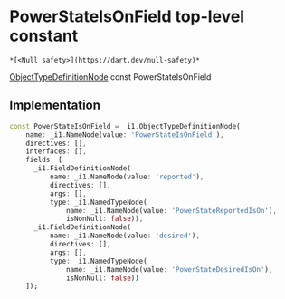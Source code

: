 


# PowerStateIsOnField top-level constant






    *[<Null safety>](https://dart.dev/null-safety)*


[ObjectTypeDefinitionNode](https://pub.dev/documentation/gql/0.13.0/ast/ObjectTypeDefinitionNode-class.html) const PowerStateIsOnField
  







## Implementation

```dart
const PowerStateIsOnField = _i1.ObjectTypeDefinitionNode(
    name: _i1.NameNode(value: 'PowerStateIsOnField'),
    directives: [],
    interfaces: [],
    fields: [
      _i1.FieldDefinitionNode(
          name: _i1.NameNode(value: 'reported'),
          directives: [],
          args: [],
          type: _i1.NamedTypeNode(
              name: _i1.NameNode(value: 'PowerStateReportedIsOn'),
              isNonNull: false)),
      _i1.FieldDefinitionNode(
          name: _i1.NameNode(value: 'desired'),
          directives: [],
          args: [],
          type: _i1.NamedTypeNode(
              name: _i1.NameNode(value: 'PowerStateDesiredIsOn'),
              isNonNull: false))
    ]);
```








